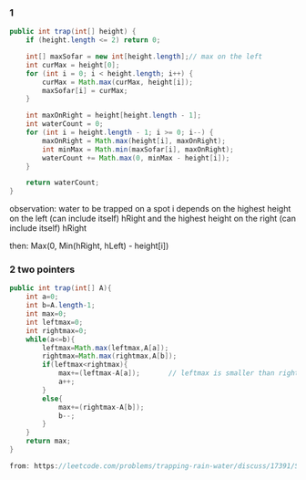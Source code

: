 ### 1

```java
public int trap(int[] height) {
    if (height.length <= 2) return 0;

    int[] maxSofar = new int[height.length];// max on the left
    int curMax = height[0];
    for (int i = 0; i < height.length; i++) {
        curMax = Math.max(curMax, height[i]);
        maxSofar[i] = curMax;
    }

    int maxOnRight = height[height.length - 1];
    int waterCount = 0;
    for (int i = height.length - 1; i >= 0; i--) {
        maxOnRight = Math.max(height[i], maxOnRight);
        int minMax = Math.min(maxSofar[i], maxOnRight);
        waterCount += Math.max(0, minMax - height[i]);
    }

    return waterCount;
}
```

observation: water to be trapped on a spot i depends on the highest height on the left (can include itself) hRight and the highest height on the right (can include itself) hRight

then: Max(0, Min(hRight, hLeft) - height[i])

### 2 two pointers

```java
public int trap(int[] A){
    int a=0;
    int b=A.length-1;
    int max=0;
    int leftmax=0;
    int rightmax=0;
    while(a<=b){
        leftmax=Math.max(leftmax,A[a]);
        rightmax=Math.max(rightmax,A[b]);
        if(leftmax<rightmax){
            max+=(leftmax-A[a]);       // leftmax is smaller than rightmax, so the (leftmax-A[a]) water can be stored
            a++;
        }
        else{
            max+=(rightmax-A[b]);
            b--;
        }
    }
    return max;
}

from: https://leetcode.com/problems/trapping-rain-water/discuss/17391/Share-my-short-solution
```

